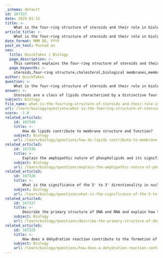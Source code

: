 ```yaml
---
_schema: default
id: 167337
date: 2025-01-31
title: >-
    What is the four-ring structure of steroids and their role in biological membranes?
article_title: >-
    What is the four-ring structure of steroids and their role in biological membranes?
date_format: MMM DD, YYYY
post_on_text: Posted on
seo:
  title: QuickTakes | Biology
  page_description: >-
    This content explains the four-ring structure of steroids and their crucial functions in biological membranes, including their role in maintaining membrane fluidity and serving as signaling molecules.
  page_keywords: >-
    steroids,four-ring structure,cholesterol,biological membranes,membrane fluidity,cell membrane integrity,hormones,amphipathic nature,lipid bilayer,physiological processes
author: QuickTakes
question: >-
    What is the four-ring structure of steroids and their role in biological membranes?
answer: >-
    Steroids are a class of lipids characterized by a distinctive four-ring carbon structure. This core structure consists of four interconnected carbon rings, which is consistent across all steroids, providing them with a unique framework. The specific functional groups attached to these rings can vary, leading to different types of steroids with diverse biological functions.\n\n### Role of Steroids in Biological Membranes\n\n1. **Cholesterol**: One of the most well-known steroids, cholesterol plays a critical role in maintaining the fluidity and stability of cell membranes. It is interspersed within the phospholipid bilayer of cell membranes, where it helps to prevent the fatty acid chains of the phospholipids from packing too closely together. This action is essential for maintaining membrane fluidity, especially in varying temperatures.\n\n2. **Membrane Integrity**: The presence of cholesterol in the membrane contributes to its structural integrity. It helps to stabilize the membrane, making it less permeable to very small water-soluble molecules that might otherwise pass freely through.\n\n3. **Signaling Molecules**: Beyond their structural role, steroids also function as hormones (e.g., testosterone, estrogen, cortisol) that can easily pass through cell membranes due to their hydrophobic nature. Once inside the cell, they bind to specific intracellular receptors, initiating various cellular responses that regulate physiological processes such as metabolism, immune response, and reproductive functions.\n\n4. **Amphipathic Nature**: While steroids themselves are primarily hydrophobic, their interaction with other membrane components, such as phospholipids, contributes to the overall amphipathic nature of biological membranes. This characteristic is crucial for the formation of lipid bilayers, which serve as barriers to protect cellular contents.\n\nIn summary, the four-ring structure of steroids, particularly cholesterol, is vital for their role in biological membranes. They not only contribute to membrane fluidity and stability but also act as signaling molecules that influence a wide range of physiological processes.
subject: Biology
file_name: what-is-the-fourring-structure-of-steroids-and-their-role-in-biological-membranes.md
url: /learn/biology/questions/what-is-the-fourring-structure-of-steroids-and-their-role-in-biological-membranes
score: -1.0
related_article1:
    id: 167340
    title: >-
        How do lipids contribute to membrane structure and function?
    subject: Biology
    url: /learn/biology/questions/how-do-lipids-contribute-to-membrane-structure-and-function
related_article2:
    id: 167336
    title: >-
        Explain the amphipathic nature of phospholipids and its significance.
    subject: Biology
    url: /learn/biology/questions/explain-the-amphipathic-nature-of-phospholipids-and-its-significance
related_article3:
    id: 167326
    title: >-
        What is the significance of the 5' to 3' directionality in nucleic acids?
    subject: Biology
    url: /learn/biology/questions/what-is-the-significance-of-the-5-to-3-directionality-in-nucleic-acids
related_article4:
    id: 167327
    title: >-
        Describe the primary structure of DNA and RNA and explain how they differ.
    subject: Biology
    url: /learn/biology/questions/describe-the-primary-structure-of-dna-and-rna-and-explain-how-they-differ
related_article5:
    id: 167325
    title: >-
        How does a dehydration reaction contribute to the formation of nucleic acids?
    subject: Biology
    url: /learn/biology/questions/how-does-a-dehydration-reaction-contribute-to-the-formation-of-nucleic-acids
---
```


&nbsp;